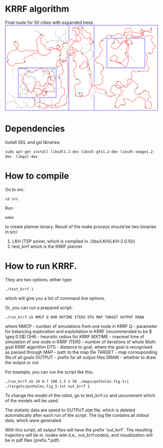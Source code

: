 # KRRF algorithm

Final route for 50 cities with expanded trees
![Example of Multi-goal motion planning with Car-like robot](./docs/car_krrf_bigBT.000008.png)

# Dependencies
Install SDL and gsl libraries:
```
sudo apt-get install libsdl1.2-dev libsdl-gfx1.2-dev libsdl-image1.2-dev  libgsl-dev
```

# How to compile

Go to src:

```
cd src
```


Run

```
make
```

to create planner binary. Result of the make process should be two binaries in src/
1. LKH (TSP solver, which is compiled in ./libs/LKH/LKH-2.0.10/)
2. test_krrf which is the KRRF planner


# How to run KRRF. 

They are two options, either type:

```
./test_krrf 1
```

which will give you a list of command line options.

Or, you can run a prepared script:

```
./run_krrf.sh NMCP Q DHR MXTIME ITERS DTG MAP TARGET OUTPUT DRAW
```

where
NMCP - number of simulations from one node in KRRF
Q - parameter for balancing exploration and exploitation in KRRF (recommended to be $ \geq 0.5$)
DHR - heuristic radius for KRRF
MXTIME - maximal time of simulation of one node in KRRF
ITERS - number of iterations of whole Multi-goal KRRF algorithm
DTG - distance to goal, where the goal is recognised as passed through
MAP - path to the map file
TARGET - map corresponding file of all goals
OUTPUT - prefix for all output files
DRAW - whether to draw the output or not

For example, you can run the script like this:

```
./run_krrf.sh 10 0.7 100 1.5 1 50 ./maps/potholes.fig.tri ./targets/potholes.fig_5.txt out_krrf 1
```

To change the model of the robot, go to test_krrf.cc and uncomment which of the models will be used.

The statistic data are saved to OUTPUT.stat file, which is deleted automatically after each run of the script. The log file contains all stdout data, which were generated.


With this script, all output files will have the prefix 'out_krrf'. The resulting trajectory will be in .nodes wile (i.e., out_krrf.nodes), and visualization
will be in pdf files (prefix.*.pdf).




